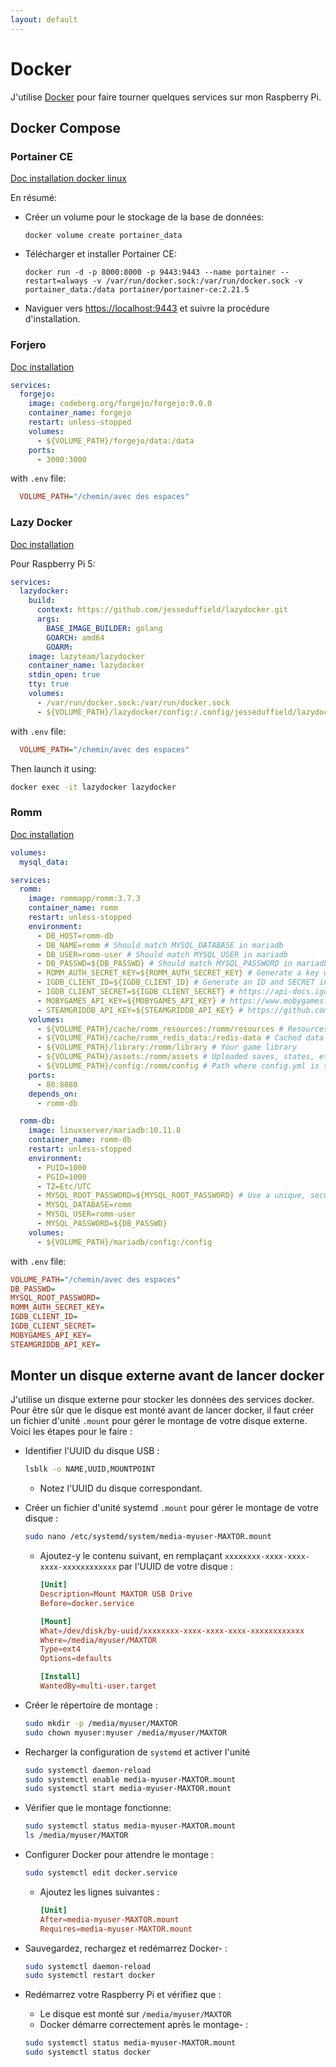 ```yaml
---
layout: default
---
```


# Docker

J'utilise [Docker](https://www.docker.com/) pour faire tourner quelques services sur mon Raspberry Pi.

## Docker Compose

### Portainer CE

[Doc installation docker linux](https://docs.portainer.io/start/install-ce/server/docker/linux)

En résumé:
  
-  Créer un volume pour le stockage de la base de données:

    `docker volume create portainer_data`

- Télécharger et installer Portainer CE:

    `docker run -d -p 8000:8000 -p 9443:9443 --name portainer --restart=always -v /var/run/docker.sock:/var/run/docker.sock -v portainer_data:/data portainer/portainer-ce:2.21.5`

- Naviguer vers [https://localhost:9443](https://localhost:9443) et suivre la procédure d'installation.

### Forjero

[Doc installation](https://forgejo.org/docs/latest/admin/installation-docker/)

```yaml
services:
  forgejo:
    image: codeberg.org/forgejo/forgejo:9.0.0
    container_name: forgejo
    restart: unless-stopped
    volumes:
      - ${VOLUME_PATH}/forgejo/data:/data
    ports:
      - 3000:3000
```

with `.env` file:

```ini
  VOLUME_PATH="/chemin/avec des espaces"
```

### Lazy Docker

[Doc installation](https://github.com/jesseduffield/lazydocker?tab=readme-ov-file#docker)

Pour Raspberry Pi 5:

```yaml
services:
  lazydocker:
    build:
      context: https://github.com/jesseduffield/lazydocker.git
      args:
        BASE_IMAGE_BUILDER: golang
        GOARCH: amd64
        GOARM:
    image: lazyteam/lazydocker
    container_name: lazydocker
    stdin_open: true
    tty: true
    volumes:
      - /var/run/docker.sock:/var/run/docker.sock
      - ${VOLUME_PATH}/lazydocker/config:/.config/jesseduffield/lazydocker
```

with `.env` file:

```ini
  VOLUME_PATH="/chemin/avec des espaces"
```

Then launch it using:

```sh
docker exec -it lazydocker lazydocker
```

### Romm

[Doc installation](https://github.com/rommapp/romm/wiki/Quick-Start-Guide)

```yaml
volumes:
  mysql_data:

services:
  romm:
    image: rommapp/romm:3.7.3
    container_name: romm
    restart: unless-stopped
    environment:
      - DB_HOST=romm-db
      - DB_NAME=romm # Should match MYSQL_DATABASE in mariadb
      - DB_USER=romm-user # Should match MYSQL_USER in mariadb
      - DB_PASSWD=${DB_PASSWD} # Should match MYSQL_PASSWORD in mariadb
      - ROMM_AUTH_SECRET_KEY=${ROMM_AUTH_SECRET_KEY} # Generate a key with `openssl rand -hex 32`
      - IGDB_CLIENT_ID=${IGDB_CLIENT_ID} # Generate an ID and SECRET in IGDB
      - IGDB_CLIENT_SECRET=${IGDB_CLIENT_SECRET} # https://api-docs.igdb.com/#account-creation
      - MOBYGAMES_API_KEY=${MOBYGAMES_API_KEY} # https://www.mobygames.com/info/api/
      - STEAMGRIDDB_API_KEY=${STEAMGRIDDB_API_KEY} # https://github.com/rommapp/romm/wiki/Generate-API-Keys#steamgriddb
    volumes:
      - ${VOLUME_PATH}/cache/romm_resources:/romm/resources # Resources fetched from IGDB (covers, screenshots, etc.)
      - ${VOLUME_PATH}/cache/romm_redis_data:/redis-data # Cached data for background tasks
      - ${VOLUME_PATH}/library:/romm/library # Your game library
      - ${VOLUME_PATH}/assets:/romm/assets # Uploaded saves, states, etc.
      - ${VOLUME_PATH}/config:/romm/config # Path where config.yml is stored
    ports:
      - 80:8080
    depends_on:
      - romm-db

  romm-db:
    image: linuxserver/mariadb:10.11.8
    container_name: romm-db
    restart: unless-stopped
    environment:
      - PUID=1000
      - PGID=1000
      - TZ=Etc/UTC
      - MYSQL_ROOT_PASSWORD=${MYSQL_ROOT_PASSWORD} # Use a unique, secure password
      - MYSQL_DATABASE=romm
      - MYSQL_USER=romm-user
      - MYSQL_PASSWORD=${DB_PASSWD}
    volumes:
      - ${VOLUME_PATH}/mariadb/config:/config
```

with `.env` file:

```ini
VOLUME_PATH="/chemin/avec des espaces"
DB_PASSWD=
MYSQL_ROOT_PASSWORD=
ROMM_AUTH_SECRET_KEY=
IGDB_CLIENT_ID=
IGDB_CLIENT_SECRET=
MOBYGAMES_API_KEY=
STEAMGRIDDB_API_KEY=
```

## Monter un disque externe avant de lancer docker

J'utilise un disque externe pour stocker les données des services docker. Pour être sûr que le disque est monté avant de lancer docker, il faut créer un fichier d'unité `.mount` pour gérer le montage de votre disque externe. Voici les étapes pour le faire :

- Identifier l'UUID du disque USB :
   
  ```sh
  lsblk -o NAME,UUID,MOUNTPOINT
  ```
   - Notez l'UUID du disque correspondant.

- Créer un fichier d'unité systemd `.mount` pour gérer le montage de votre disque :  

  ```sh
  sudo nano /etc/systemd/system/media-myuser-MAXTOR.mount
  ```
   
   - Ajoutez-y le contenu suivant, en remplaçant `xxxxxxxx-xxxx-xxxx-xxxx-xxxxxxxxxxxx` par l'UUID de votre disque :  

      ```toml
      [Unit]  
      Description=Mount MAXTOR USB Drive  
      Before=docker.service  

      [Mount]  
      What=/dev/disk/by-uuid/xxxxxxxx-xxxx-xxxx-xxxx-xxxxxxxxxxxx  
      Where=/media/myuser/MAXTOR  
      Type=ext4  
      Options=defaults  

      [Install]  
      WantedBy=multi-user.target
      ```

- Créer le répertoire de montage :  
   
   ```sh
   sudo mkdir -p /media/myuser/MAXTOR
   sudo chown myuser:myuser /media/myuser/MAXTOR
   ```

- Recharger la configuration de `systemd` et activer l'unité
   
   ```sh
   sudo systemctl daemon-reload
   sudo systemctl enable media-myuser-MAXTOR.mount
   sudo systemctl start media-myuser-MAXTOR.mount
  ```

- Vérifier que le montage fonctionne:
   
   ```sh
   sudo systemctl status media-myuser-MAXTOR.mount
   ls /media/myuser/MAXTOR
  ```

- Configurer Docker pour attendre le montage :  
   
   ```sh
   sudo systemctl edit docker.service
   ```
   
   - Ajoutez les lignes suivantes :  

      ```toml
      [Unit]  
      After=media-myuser-MAXTOR.mount  
      Requires=media-myuser-MAXTOR.mount  
      ```

- Sauvegardez, rechargez et redémarrez Docker-  :  

    ```sh
   sudo systemctl daemon-reload  
   sudo systemctl restart docker
   ```

- Redémarrez votre Raspberry Pi et vérifiez que :  
   - Le disque est monté sur `/media/myuser/MAXTOR`  
   - Docker démarre correctement après le montage-  :  
   
   ```sh
   sudo systemctl status media-myuser-MAXTOR.mount
   sudo systemctl status docker
   ```